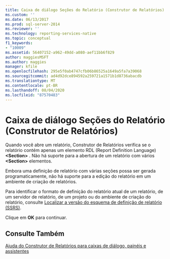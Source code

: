 ```yaml
---
title: Caixa de diálogo Seções do Relatório (Construtor de Relatórios) | Microsoft Docs
ms.custom: ''
ms.date: 06/13/2017
ms.prod: sql-server-2014
ms.reviewer: ''
ms.technology: reporting-services-native
ms.topic: conceptual
f1_keywords:
- "10009"
ms.assetid: 56407152-a962-49dd-a080-aef11bb6f829
author: maggiesMSFT
ms.author: maggies
manager: kfile
ms.openlocfilehash: 295e5f0ab4747cfb06b86525a1649a5fa7a39068
ms.sourcegitcommit: ad4d92dce894592a259721a1571b1d8736abacdb
ms.translationtype: MT
ms.contentlocale: pt-BR
ms.lasthandoff: 08/04/2020
ms.locfileid: "87570483"
---
```

# <a name="report-sections-dialog-box-report-builder"></a>Caixa de diálogo Seções do Relatório (Construtor de Relatórios)
  Quando você abre um relatório, Construtor de Relatórios verifica se o relatório contém apenas um elemento RDL (Report Definition Language) **\<Section>** . Não há suporte para a abertura de um relatório com vários **\<Section>** elementos.  
  
 Embora uma definição de relatório com várias seções possa ser gerada programaticamente, não há suporte para a edição do relatório em um ambiente de criação de relatórios.  
  
 Para identificar o formato de definição do relatório atual de um relatório, de um servidor de relatório, de um projeto ou do ambiente de criação do relatório, consulte [Localizar a versão do esquema de definição de relatório &#40;SSRS&#41;](../reports/find-the-report-definition-schema-version-ssrs.md).  
  
 Clique em **OK** para continuar.  
  
## <a name="see-also"></a>Consulte Também  
 [Ajuda do Construtor de Relatórios para caixas de diálogo, painéis e assistentes](../report-builder-help-for-dialog-boxes-panes-and-wizards.md)  
  
  
